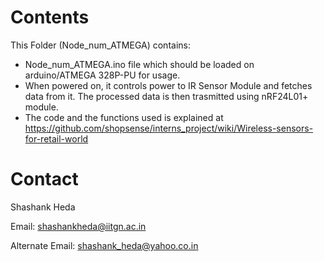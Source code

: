 Contents
=========
This Folder (Node_num_ATMEGA) contains:
* Node_num_ATMEGA.ino file which should be loaded on arduino/ATMEGA 328P-PU for usage.
* When powered on, it controls power to IR Sensor Module and fetches data from it. The processed data is then trasmitted using nRF24L01+ module.
* The code and the functions used is explained at https://github.com/shopsense/interns_project/wiki/Wireless-sensors-for-retail-world

Contact
===============================================================
Shashank Heda 

Email: 
shashankheda@iitgn.ac.in

Alternate Email: 
shashank_heda@yahoo.co.in
